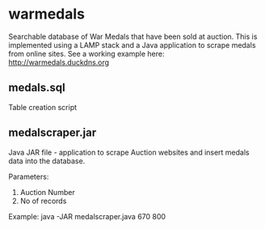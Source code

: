 # warmedals
Searchable database of War Medals that have been sold at auction. This is implemented using a LAMP stack and a Java application to scrape medals from online sites.  See a working example here: http://warmedals.duckdns.org

medals.sql
------
Table creation script 

medalscraper.jar
-----------------
Java JAR file -  application to scrape Auction websites and insert medals data into the database.

Parameters: 
1. Auction Number
2. No of records

Example:
java -JAR medalscraper.java 670 800
